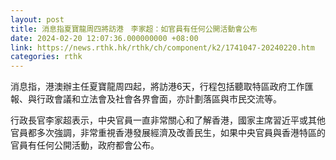 ```yaml
---
layout: post
title: 消息指夏寶龍周四將訪港　李家超：如官員有任何公開活動會公布
date: 2024-02-20 12:07:36.000000000 +08:00
link: https://news.rthk.hk/rthk/ch/component/k2/1741047-20240220.htm
categories: rthk
---
```


消息指，港澳辦主任夏寶龍周四起，將訪港6天，行程包括聽取特區政府工作匯報、與行政會議和立法會及社會各界會面，亦計劃落區與市民交流等。

行政長官李家超表示，中央官員一直非常關心和了解香港，國家主席習近平或其他官員都多次強調，非常重視香港發展經濟及改善民生，如果中央官員與香港特區的官員有任何公開活動，政府都會公布。
